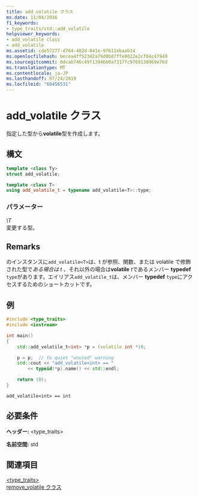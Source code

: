 ```yaml
---
title: add_volatile クラス
ms.date: 11/04/2016
f1_keywords:
- type_traits/std::add_volatile
helpviewer_keywords:
- add_volatile class
- add_volatile
ms.assetid: cde57277-d764-402d-841e-97611ebaab14
ms.openlocfilehash: becea4ff52342a79d0b87ffe0022e2cf84c47949
ms.sourcegitcommit: 0dcab746c49f13946b0a7317fc9769130969e76d
ms.translationtype: MT
ms.contentlocale: ja-JP
ms.lasthandoff: 07/24/2019
ms.locfileid: "68456531"
---
```

# <a name="addvolatile-class"></a>add_volatile クラス

指定した型から**volatile**型を作成します。

## <a name="syntax"></a>構文

```cpp
template <class Ty>
struct add_volatile;

template <class T>
using add_volatile_t = typename add_volatile<T>::type;
```

### <a name="parameters"></a>パラメーター

*\T*\
変更する型。

## <a name="remarks"></a>Remarks

のインスタンスに`add_volatile<T>`は、t が参照、関数、または volatile で修飾された型で*ある場合は* *t* 、それ以外の場合は**volatile** *t*であるメンバー **typedef** `type`があります。エイリアス`add_volatile_t`は、メンバー **typedef** `type`にアクセスするためのショートカットです。

## <a name="example"></a>例

```cpp
#include <type_traits>
#include <iostream>

int main()
{
    std::add_volatile_t<int> *p = (volatile int *)0;

    p = p;  // to quiet "unused" warning
    std::cout << "add_volatile<int> == "
        << typeid(*p).name() << std::endl;

    return (0);
}
```

```Output
add_volatile<int> == int
```

## <a name="requirements"></a>必要条件

**ヘッダー:** \<type_traits>

**名前空間:** std

## <a name="see-also"></a>関連項目

[<type_traits>](../standard-library/type-traits.md)\
[remove_volatile クラス](../standard-library/remove-volatile-class.md)
